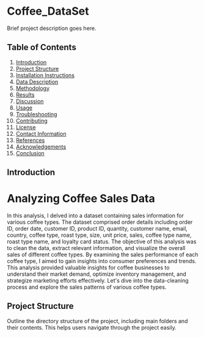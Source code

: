 # Coffee_DataSet

Brief project description goes here.

## Table of Contents
1. [Introduction](#introduction)
2. [Project Structure](#project-structure)
3. [Installation Instructions](#installation-instructions)
4. [Data Description](#data-description)
5. [Methodology](#methodology)
6. [Results](#results)
7. [Discussion](#discussion)
8. [Usage](#usage)
9. [Troubleshooting](#troubleshooting)
10. [Contributing](#contributing)
11. [License](#license)
12. [Contact Information](#contact-information)
13. [References](#references)
14. [Acknowledgements](#acknowledgements)
15. [Conclusion](#conclusion)

## Introduction
# Analyzing Coffee Sales Data

In this analysis, I delved into a dataset containing sales information for various coffee types. The dataset comprised order details including order ID, order date, customer ID, product ID, quantity, customer name, email, country, coffee type, roast type, size, unit price, sales, coffee type name, roast type name, and loyalty card status.
The objective of this analysis was to clean the data, extract relevant information, and visualize the overall sales of different coffee types. By examining the sales performance of each coffee type, I aimed to gain insights into consumer preferences and trends.
This analysis provided valuable insights for coffee businesses to understand their market demand, optimize inventory management, and strategize marketing efforts effectively. Let's dive into the data-cleaning process and explore the sales patterns of various coffee types.


## Project Structure
Outline the directory structure of the project, including main folders and their contents. This helps users navigate through the project easily.
